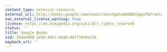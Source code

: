 ```yaml
---
content_type: external-resource
external_url: http://books.google.com/books?id=cSgeCwAAQBAJ&pg=PAfrontcover
has_external_license_warning: true
license: https://en.wikipedia.org/wiki/All_rights_reserved
status: ''
title: Google Books
uid: 1644e408-2e98-4951-bb48-097770a0e210
wayback_url: ''
---
```

